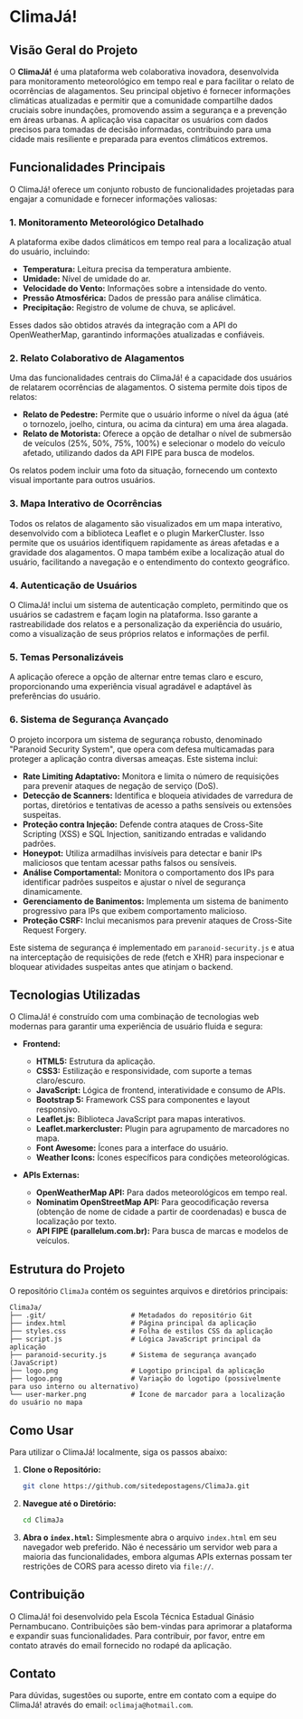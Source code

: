 # ClimaJá!

## Visão Geral do Projeto

O **ClimaJá!** é uma plataforma web colaborativa inovadora, desenvolvida para monitoramento meteorológico em tempo real e para facilitar o relato de ocorrências de alagamentos. Seu principal objetivo é fornecer informações climáticas atualizadas e permitir que a comunidade compartilhe dados cruciais sobre inundações, promovendo assim a segurança e a prevenção em áreas urbanas. A aplicação visa capacitar os usuários com dados precisos para tomadas de decisão informadas, contribuindo para uma cidade mais resiliente e preparada para eventos climáticos extremos.

## Funcionalidades Principais

O ClimaJá! oferece um conjunto robusto de funcionalidades projetadas para engajar a comunidade e fornecer informações valiosas:

### 1. Monitoramento Meteorológico Detalhado

A plataforma exibe dados climáticos em tempo real para a localização atual do usuário, incluindo:

*   **Temperatura:** Leitura precisa da temperatura ambiente.
*   **Umidade:** Nível de umidade do ar.
*   **Velocidade do Vento:** Informações sobre a intensidade do vento.
*   **Pressão Atmosférica:** Dados de pressão para análise climática.
*   **Precipitação:** Registro de volume de chuva, se aplicável.

Esses dados são obtidos através da integração com a API do OpenWeatherMap, garantindo informações atualizadas e confiáveis.

### 2. Relato Colaborativo de Alagamentos

Uma das funcionalidades centrais do ClimaJá! é a capacidade dos usuários de relatarem ocorrências de alagamentos. O sistema permite dois tipos de relatos:

*   **Relato de Pedestre:** Permite que o usuário informe o nível da água (até o tornozelo, joelho, cintura, ou acima da cintura) em uma área alagada.
*   **Relato de Motorista:** Oferece a opção de detalhar o nível de submersão de veículos (25%, 50%, 75%, 100%) e selecionar o modelo do veículo afetado, utilizando dados da API FIPE para busca de modelos.

Os relatos podem incluir uma foto da situação, fornecendo um contexto visual importante para outros usuários.

### 3. Mapa Interativo de Ocorrências

Todos os relatos de alagamento são visualizados em um mapa interativo, desenvolvido com a biblioteca Leaflet e o plugin MarkerCluster. Isso permite que os usuários identifiquem rapidamente as áreas afetadas e a gravidade dos alagamentos. O mapa também exibe a localização atual do usuário, facilitando a navegação e o entendimento do contexto geográfico.

### 4. Autenticação de Usuários

O ClimaJá! inclui um sistema de autenticação completo, permitindo que os usuários se cadastrem e façam login na plataforma. Isso garante a rastreabilidade dos relatos e a personalização da experiência do usuário, como a visualização de seus próprios relatos e informações de perfil.

### 5. Temas Personalizáveis

A aplicação oferece a opção de alternar entre temas claro e escuro, proporcionando uma experiência visual agradável e adaptável às preferências do usuário.

### 6. Sistema de Segurança Avançado

O projeto incorpora um sistema de segurança robusto, denominado "Paranoid Security System", que opera com defesa multicamadas para proteger a aplicação contra diversas ameaças. Este sistema inclui:

*   **Rate Limiting Adaptativo:** Monitora e limita o número de requisições para prevenir ataques de negação de serviço (DoS).
*   **Detecção de Scanners:** Identifica e bloqueia atividades de varredura de portas, diretórios e tentativas de acesso a paths sensíveis ou extensões suspeitas.
*   **Proteção contra Injeção:** Defende contra ataques de Cross-Site Scripting (XSS) e SQL Injection, sanitizando entradas e validando padrões.
*   **Honeypot:** Utiliza armadilhas invisíveis para detectar e banir IPs maliciosos que tentam acessar paths falsos ou sensíveis.
*   **Análise Comportamental:** Monitora o comportamento dos IPs para identificar padrões suspeitos e ajustar o nível de segurança dinamicamente.
*   **Gerenciamento de Banimentos:** Implementa um sistema de banimento progressivo para IPs que exibem comportamento malicioso.
*   **Proteção CSRF:** Inclui mecanismos para prevenir ataques de Cross-Site Request Forgery.

Este sistema de segurança é implementado em `paranoid-security.js` e atua na interceptação de requisições de rede (fetch e XHR) para inspecionar e bloquear atividades suspeitas antes que atinjam o backend.

## Tecnologias Utilizadas

O ClimaJá! é construído com uma combinação de tecnologias web modernas para garantir uma experiência de usuário fluida e segura:

*   **Frontend:**
    *   **HTML5:** Estrutura da aplicação.
    *   **CSS3:** Estilização e responsividade, com suporte a temas claro/escuro.
    *   **JavaScript:** Lógica de frontend, interatividade e consumo de APIs.
    *   **Bootstrap 5:** Framework CSS para componentes e layout responsivo.
    *   **Leaflet.js:** Biblioteca JavaScript para mapas interativos.
    *   **Leaflet.markercluster:** Plugin para agrupamento de marcadores no mapa.
    *   **Font Awesome:** Ícones para a interface do usuário.
    *   **Weather Icons:** Ícones específicos para condições meteorológicas.

*   **APIs Externas:**
    *   **OpenWeatherMap API:** Para dados meteorológicos em tempo real.
    *   **Nominatim OpenStreetMap API:** Para geocodificação reversa (obtenção de nome de cidade a partir de coordenadas) e busca de localização por texto.
    *   **API FIPE (parallelum.com.br):** Para busca de marcas e modelos de veículos.

## Estrutura do Projeto

O repositório `ClimaJa` contém os seguintes arquivos e diretórios principais:

```
ClimaJa/
├── .git/                     # Metadados do repositório Git
├── index.html                # Página principal da aplicação
├── styles.css                # Folha de estilos CSS da aplicação
├── script.js                 # Lógica JavaScript principal da aplicação
├── paranoid-security.js      # Sistema de segurança avançado (JavaScript)
├── logo.png                  # Logotipo principal da aplicação
├── logoo.png                 # Variação do logotipo (possivelmente para uso interno ou alternativo)
└── user-marker.png           # Ícone de marcador para a localização do usuário no mapa
```

## Como Usar

Para utilizar o ClimaJá! localmente, siga os passos abaixo:

1.  **Clone o Repositório:**
    ```bash
    git clone https://github.com/sitedepostagens/ClimaJa.git
    ```
2.  **Navegue até o Diretório:**
    ```bash
    cd ClimaJa
    ```
3.  **Abra o `index.html`:**
    Simplesmente abra o arquivo `index.html` em seu navegador web preferido. Não é necessário um servidor web para a maioria das funcionalidades, embora algumas APIs externas possam ter restrições de CORS para acesso direto via `file://`.

## Contribuição

O ClimaJá! foi desenvolvido pela Escola Técnica Estadual Ginásio Pernambucano. Contribuições são bem-vindas para aprimorar a plataforma e expandir suas funcionalidades. Para contribuir, por favor, entre em contato através do email fornecido no rodapé da aplicação.

## Contato

Para dúvidas, sugestões ou suporte, entre em contato com a equipe do ClimaJá! através do email: `oclimaja@hotmail.com`.
